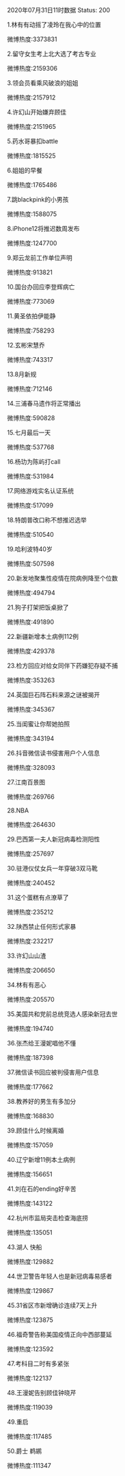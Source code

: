 2020年07月31日11时数据
Status: 200

1.林有有动摇了凌玲在我心中的位置

微博热度:3373831

2.留守女生考上北大选了考古专业

微博热度:2159306

3.领会员看乘风破浪的姐姐

微博热度:2157912

4.许幻山开始嫌弃顾佳

微博热度:2151965

5.药水哥暴扣battle

微博热度:1815525

6.姐姐的早餐

微博热度:1765486

7.跳blackpink的小男孩

微博热度:1588075

8.iPhone12将推迟数周发布

微博热度:1247700

9.郑云龙前工作单位声明

微博热度:913821

10.国台办回应李登辉病亡

微博热度:773069

11.黄圣依拍伊能静

微博热度:758293

12.玄彬宋慧乔

微博热度:743317

13.8月新规

微博热度:712146

14.三浦春马遗作将正常播出

微博热度:590828

15.七月最后一天

微博热度:537768

16.杨玏为陈屿打call

微博热度:531984

17.网络游戏实名认证系统

微博热度:517099

18.特朗普改口称不想推迟选举

微博热度:510540

19.哈利波特40岁

微博热度:507598

20.新发地聚集性疫情在院病例降至个位数

微博热度:494794

21.狗子打架把饭桌掀了

微博热度:491890

22.新疆新增本土病例112例

微博热度:429378

23.检方回应对给女同伴下药嫌犯存疑不捕

微博热度:353263

24.英国巨石阵石料来源之谜被揭开

微博热度:345367

25.当闺蜜让你帮她拍照

微博热度:343194

26.抖音微信读书侵害用户个人信息

微博热度:328093

27.江南百景图

微博热度:269766

28.NBA

微博热度:264630

29.巴西第一夫人新冠病毒检测阳性

微博热度:257697

30.驻港仪仗女兵一年穿破3双马靴

微博热度:240452

31.这个蛋糕有点潦草了

微博热度:235212

32.陕西禁止任何形式家暴

微博热度:232217

33.许幻山山渣

微博热度:206650

34.林有有恶心

微博热度:205570

35.美国共和党前总统竞选人感染新冠去世

微博热度:194740

36.张杰给王漫妮唱他不懂

微博热度:187398

37.微信读书回应被判侵害用户信息

微博热度:177662

38.教养好的男生有多加分

微博热度:168830

39.顾佳什么时候离婚

微博热度:157059

40.辽宁新增11例本土病例

微博热度:156651

41.刘在石的ending好辛苦

微博热度:143122

42.杭州市监局突击检查海底捞

微博热度:135051

43.湖人 快船

微博热度:129882

44.世卫警告年轻人也是新冠病毒易感者

微博热度:129867

45.31省区市新增确诊连续7天上升

微博热度:123875

46.福奇警告称美国疫情正向中西部蔓延

微博热度:123592

47.考科目二时有多紧张

微博热度:122137

48.王漫妮告别顾佳钟晓芹

微博热度:119039

49.重启

微博热度:117485

50.爵士 鹈鹕

微博热度:111347

